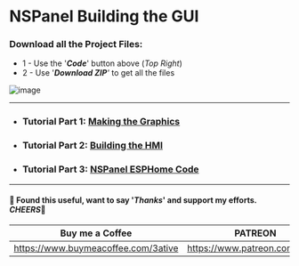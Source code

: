 # NSPanel Building the GUI

### Download all the Project Files:
* 1 - Use the '***Code***' button above (_Top Right_)
* 2 - Use '***Download ZIP**'* to get all the files

![image](https://user-images.githubusercontent.com/51385971/162431957-be0a7d8f-65eb-4f57-a56b-6e0b8b64f157.png)
___
* ### Tutorial Part 1: [Making the Graphics](https://www.youtube.com/watch?v=wPXUMat6his)
* ### Tutorial Part 2: [Building the HMI](https://youtu.be/oj9-shP5icU)
* ### Tutorial Part 3: [NSPanel ESPHome Code](https://youtu.be/z4z68dyZ7dw)



___
#### 💖 Found this useful, want to say '*Thanks*' and support my efforts. *CHEERS*🍺
| Buy me a Coffee | PATREON |
|-----------------|---------|
| https://www.buymeacoffee.com/3ative | https://www.patreon.com/3ative |
